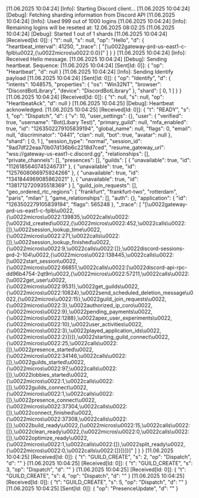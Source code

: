 [11.06.2025 10:04:24] [Info]: Starting Discord client...
[11.06.2025 10:04:24] [Debug]: Fetching sharding information from Discord API
[11.06.2025 10:04:24] [Info]: Used 999 out of 1000 logins
[11.06.2025 10:04:24] [Info]: Remaining logins will be reseted at: 12.06.2025 08:02:25
[11.06.2025 10:04:24] [Debug]: Started 1 out of 1 shards
[11.06.2025 10:04:24] [Received[Id: 0]]: {
  "t": null,
  "s": null,
  "op": "Hello",
  "d": {
    "heartbeat_interval": 41250,
    "_trace": [
      "[\u0022gateway-prd-us-east1-c-fplb\u0022,{\u0022micros\u0022:0.0}]"
    ]
  }
}
[11.06.2025 10:04:24] [Info]: Received Hello message.
[11.06.2025 10:04:24] [Debug]: Sending heartbeat. Sequence: 
[11.06.2025 10:04:24] [Sent[Id: 0]]: {
  "op": "Heartbeat",
  "d": null
}
[11.06.2025 10:04:24] [Info]: Sending Identify payload
[11.06.2025 10:04:24] [Sent[Id: 0]]: {
  "op": "Identify",
  "d": {
    "intents": 1048575,
    "properties": {
      "os": "Win32NT",
      "browser": "DiscordBotLibrary",
      "device": "DiscordBotLibrary"
    },
    "shard": [
      0,
      1
    ]
  }
}
[11.06.2025 10:04:24] [Received[Id: 0]]: {
  "t": null,
  "s": null,
  "op": "HeartbeatAck",
  "d": null
}
[11.06.2025 10:04:25] [Debug]: Heartbeat acknowledged.
[11.06.2025 10:04:25] [Received[Id: 0]]: {
  "t": "READY",
  "s": 1,
  "op": "Dispatch",
  "d": {
    "v": 10,
    "user_settings": {},
    "user": {
      "verified": true,
      "username": "Bot(Libary Test)",
      "primary_guild": null,
      "mfa_enabled": true,
      "id": "1263502279105839194",
      "global_name": null,
      "flags": 0,
      "email": null,
      "discriminator": "0441",
      "clan": null,
      "bot": true,
      "avatar": null
    },
    "shard": [
      0,
      1
    ],
    "session_type": "normal",
    "session_id": "9ad7df22eaa70b07d136b6c2218d7ced",
    "resume_gateway_url": "wss://gateway-us-east1-c.discord.gg",
    "relationships": [],
    "private_channels": [],
    "presences": [],
    "guilds": [
      {
        "unavailable": true,
        "id": "1126185640745246731"
      },
      {
        "unavailable": true,
        "id": "1257608066975924266"
      },
      {
        "unavailable": true,
        "id": "1341844969085862021"
      },
      {
        "unavailable": true,
        "id": "1381712720935518369"
      }
    ],
    "guild_join_requests": [],
    "geo_ordered_rtc_regions": [
      "frankfurt",
      "frankfurt-two",
      "rotterdam",
      "paris",
      "milan"
    ],
    "game_relationships": [],
    "auth": {},
    "application": {
      "id": "1263502279105839194",
      "flags": 565248
    },
    "_trace": [
      "[\u0022gateway-prd-us-east1-c-fplb\u0022,{\u0022micros\u0022:139835,\u0022calls\u0022:[\u0022id_created\u0022,{\u0022micros\u0022:452,\u0022calls\u0022:[]},\u0022session_lookup_time\u0022,{\u0022micros\u0022:271,\u0022calls\u0022:[]},\u0022session_lookup_finished\u0022,{\u0022micros\u0022:9,\u0022calls\u0022:[]},\u0022discord-sessions-prd-2-104\u0022,{\u0022micros\u0022:138445,\u0022calls\u0022:[\u0022start_session\u0022,{\u0022micros\u0022:66851,\u0022calls\u0022:[\u0022discord-api-rpc-dd96b4754-2qt9n\u0022,{\u0022micros\u0022:57211,\u0022calls\u0022:[\u0022get_user\u0022,{\u0022micros\u0022:9531},\u0022get_guilds\u0022,{\u0022micros\u0022:10824},\u0022send_scheduled_deletion_message\u0022,{\u0022micros\u0022:15},\u0022guild_join_requests\u0022,{\u0022micros\u0022:3},\u0022authorized_ip_coro\u0022,{\u0022micros\u0022:9},\u0022pending_payments\u0022,{\u0022micros\u0022:1288},\u0022apex_user_experiments\u0022,{\u0022micros\u0022:10},\u0022user_activities\u0022,{\u0022micros\u0022:3},\u0022played_application_ids\u0022,{\u0022micros\u0022:2}]}]},\u0022starting_guild_connect\u0022,{\u0022micros\u0022:25,\u0022calls\u0022:[]},\u0022presence_started\u0022,{\u0022micros\u0022:34146,\u0022calls\u0022:[]},\u0022guilds_started\u0022,{\u0022micros\u0022:97,\u0022calls\u0022:[]},\u0022lobbies_started\u0022,{\u0022micros\u0022:1,\u0022calls\u0022:[]},\u0022guilds_connect\u0022,{\u0022micros\u0022:1,\u0022calls\u0022:[]},\u0022presence_connect\u0022,{\u0022micros\u0022:37304,\u0022calls\u0022:[]},\u0022connect_finished\u0022,{\u0022micros\u0022:37308,\u0022calls\u0022:[]},\u0022build_ready\u0022,{\u0022micros\u0022:15,\u0022calls\u0022:[]},\u0022clean_ready\u0022,{\u0022micros\u0022:0,\u0022calls\u0022:[]},\u0022optimize_ready\u0022,{\u0022micros\u0022:1,\u0022calls\u0022:[]},\u0022split_ready\u0022,{\u0022micros\u0022:0,\u0022calls\u0022:[]}]}]}]"
    ]
  }
}
[11.06.2025 10:04:25] [Received[Id: 0]]: {
  "t": "GUILD_CREATE",
  "s": 2,
  "op": "Dispatch",
  "d": ""
}
[11.06.2025 10:04:25] [Received[Id: 0]]: {
  "t": "GUILD_CREATE",
  "s": 3,
  "op": "Dispatch",
  "d": ""
}
[11.06.2025 10:04:25] [Received[Id: 0]]: {
  "t": "GUILD_CREATE",
  "s": 4,
  "op": "Dispatch",
  "d": ""
}
[11.06.2025 10:04:25] [Received[Id: 0]]: {
  "t": "GUILD_CREATE",
  "s": 5,
  "op": "Dispatch",
  "d": ""
}
[11.06.2025 10:04:25] [Sent[Id: 0]]: {
  "op": "PresenceUpdate",
  "d": ""
}
